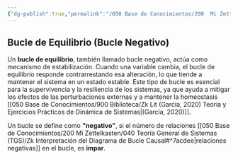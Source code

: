 ```yaml
---
{"dg-publish":true,"permalink":"/050 Base de Conocimientos/200  Mi Zettelkasten/100 Docencia/Org1/2025/Clase 04/Zk Bucle de Equilibrio (Bucle Negativo)/","tags":["digitalGarden","bucles"]}
---
```


## Bucle de Equilibrio (Bucle Negativo)

Un **bucle de equilibrio**, también llamado bucle negativo, actúa como mecanismo de estabilización. Cuando una variable cambia, el bucle de equilibrio responde contrarrestando esa alteración, lo que tiende a mantener el sistema en un estado estable. Este tipo de bucle es esencial para la supervivencia y la resiliencia de los sistemas, ya que ayuda a mitigar los efectos de las perturbaciones externas y a mantener la homeostasis [[050 Base de Conocimientos/900 Biblioteca/Zk Lit (García, 2020) Teoría y Ejercicios Prácticos de Dinámica de Sistemas\|(García, 2020)]].

Un bucle se define como  **"negativo"**, si el número de relaciones [[050 Base de Conocimientos/200  Mi Zettelkasten/040 Teoría General de Sistemas (TGS)/Zk Interpretación del Diagrama de Bucle Causal#^7acdee\|relaciones negativas]] en el bucle, es **impar**.
